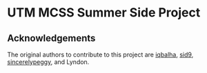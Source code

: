 UTM MCSS Summer Side Project
============================
<h2>Acknowledgements</h2>
The original authors to contribute to this project are <a href="https://github.com/iqbalha">iqbalha</a>, <a href="https://github.com/sid9">sid9</a>, <a href="https://github.com/sincerelypeggy">sincerelypeggy</a>, and Lyndon.
